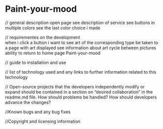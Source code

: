 # Paint-your-mood

// general description
open page
    see description of service
    see buttons in multiple colors
    see the last color choice i made
    
  // requirementes on the development  
when i click a button i want to see art of the corresponding type
    be taken to a page with art displayed
    see information about art
    cycle between pictures 
    ability to return to home page
 Paint-your-mood

// guide to installation and use

// list of technology used and any links to further information related to this technology

// Open-source projects that the developers independently modify or expand should be contained in a section on “desired collaboration” in the readme.md file. How should problems be handled? How should developers advance the changes?

//Known bugs and any bug fixes

//Copyright and licensing information
